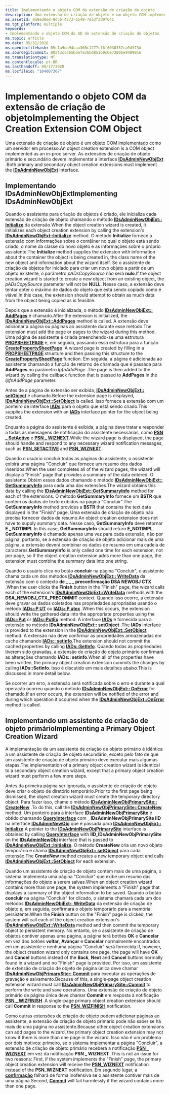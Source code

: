 ```yaml
---
title: Implementando o objeto COM da extensão de criação de objeto
description: Uma extensão de criação de objeto é um objeto COM implementado como um servidor em processo. As extensões de criação de objeto primário e secundário devem implementar a interface IDsAdminNewObjExt.
ms.assetid: 0a8ed0ed-9dcb-4373-b549-7da3f3d9f641
ms.tgt_platform: multiple
keywords:
- Implementando o objeto COM do AD de extensão de criação de objetos
ms.topic: article
ms.date: 05/31/2018
ms.openlocfilehash: 05c1a9da94caa300c1277cf6f6030357ca9d573d
ms.sourcegitcommit: 803f3ccd65bdefe36bd851b9c6e7280be9489016
ms.translationtype: MT
ms.contentlocale: pt-BR
ms.lasthandoff: 08/17/2020
ms.locfileid: "104007307"
---
```

# <a name="implementing-the-object-creation-extension-com-object"></a><span data-ttu-id="1c7b7-105">Implementando o objeto COM da extensão de criação de objeto</span><span class="sxs-lookup"><span data-stu-id="1c7b7-105">Implementing the Object Creation Extension COM Object</span></span>

<span data-ttu-id="1c7b7-106">Uma extensão de criação de objeto é um objeto COM implementado como um servidor em processo.</span><span class="sxs-lookup"><span data-stu-id="1c7b7-106">An object creation extension is a COM object implemented as an in-proc server.</span></span> <span data-ttu-id="1c7b7-107">As extensões de criação de objeto primário e secundário devem implementar a interface [**IDsAdminNewObjExt**](/windows/desktop/api/DSAdmin/nn-dsadmin-idsadminnewobjext) .</span><span class="sxs-lookup"><span data-stu-id="1c7b7-107">Both primary and secondary object creation extensions must implement the [**IDsAdminNewObjExt**](/windows/desktop/api/DSAdmin/nn-dsadmin-idsadminnewobjext) interface.</span></span>

## <a name="implementing-idsadminnewobjext"></a><span data-ttu-id="1c7b7-108">Implementando IDsAdminNewObjExt</span><span class="sxs-lookup"><span data-stu-id="1c7b7-108">Implementing IDsAdminNewObjExt</span></span>

<span data-ttu-id="1c7b7-109">Quando o assistente para criação de objetos é criado, ele inicializa cada extensão de criação de objeto chamando o método [**IDsAdminNewObjExt:: Initialize**](/windows/desktop/api/DSAdmin/nf-dsadmin-idsadminnewobjext-initialize) da extensão.</span><span class="sxs-lookup"><span data-stu-id="1c7b7-109">When the object creation wizard is created, it initializes each object creation extension by calling the extension's [**IDsAdminNewObjExt::Initialize**](/windows/desktop/api/DSAdmin/nf-dsadmin-idsadminnewobjext-initialize) method.</span></span> <span data-ttu-id="1c7b7-110">O método **Initialize** fornece a extensão com informações sobre o contêiner no qual o objeto está sendo criado, o nome da classe do novo objeto e as informações sobre o próprio assistente.</span><span class="sxs-lookup"><span data-stu-id="1c7b7-110">The **Initialize** method supplies the extension with information about the container the object is being created in, the class name of the new object and information about the wizard itself.</span></span> <span data-ttu-id="1c7b7-111">Se o assistente de criação de objetos for iniciado para criar um novo objeto a partir de um objeto existente, o parâmetro *pADsCopySource* não será **nulo**.</span><span class="sxs-lookup"><span data-stu-id="1c7b7-111">If the object creation wizard is started to create a new object from an existing object, the *pADsCopySource* parameter will not be **NULL**.</span></span> <span data-ttu-id="1c7b7-112">Nesse caso, a extensão deve tentar obter o máximo de dados do objeto que está sendo copiado como é viável.</span><span class="sxs-lookup"><span data-stu-id="1c7b7-112">In this case, the extension should attempt to obtain as much data from the object being copied as is feasible.</span></span>

<span data-ttu-id="1c7b7-113">Depois que a extensão é inicializada, o método [**IDsAdminNewObjExt:: AddPages**](/windows/desktop/api/DSAdmin/nf-dsadmin-idsadminnewobjext-addpages) é chamado.</span><span class="sxs-lookup"><span data-stu-id="1c7b7-113">After the extension is initialized, the [**IDsAdminNewObjExt::AddPages**](/windows/desktop/api/DSAdmin/nf-dsadmin-idsadminnewobjext-addpages) method is called.</span></span> <span data-ttu-id="1c7b7-114">A extensão deve adicionar a página ou páginas ao assistente durante esse método.</span><span class="sxs-lookup"><span data-stu-id="1c7b7-114">The extension must add the page or pages to the wizard during this method.</span></span> <span data-ttu-id="1c7b7-115">Uma página de assistente é criada preenchendo-se uma estrutura [**PROPSHEETPAGE**](/windows/win32/api/prsht/ns-prsht-propsheetpagea_v2) e, em seguida, passando essa estrutura para a função [**CreatePropertySheetPage**](/windows/win32/api/prsht/nf-prsht-createpropertysheetpagea) .</span><span class="sxs-lookup"><span data-stu-id="1c7b7-115">A wizard page is created by filling in a [**PROPSHEETPAGE**](/windows/win32/api/prsht/ns-prsht-propsheetpagea_v2) structure and then passing this structure to the [**CreatePropertySheetPage**](/windows/win32/api/prsht/nf-prsht-createpropertysheetpagea) function.</span></span> <span data-ttu-id="1c7b7-116">Em seguida, a página é adicionada ao assistente chamando a função de retorno de chamada que é passada para **AddPages** no parâmetro *lpfnAddPage* .</span><span class="sxs-lookup"><span data-stu-id="1c7b7-116">The page is then added to the wizard by calling the callback function that is passed to **AddPages** in the *lpfnAddPage* parameter.</span></span>

<span data-ttu-id="1c7b7-117">Antes de a página de extensão ser exibida, [**IDsAdminNewObjExt:: setObject**](/windows/desktop/api/DSAdmin/nf-dsadmin-idsadminnewobjext-setobject) é chamado.</span><span class="sxs-lookup"><span data-stu-id="1c7b7-117">Before the extension page is displayed, [**IDsAdminNewObjExt::SetObject**](/windows/desktop/api/DSAdmin/nf-dsadmin-idsadminnewobjext-setobject) is called.</span></span> <span data-ttu-id="1c7b7-118">Isso fornece a extensão com um ponteiro de interface [**IADs**](/windows/desktop/api/iads/nn-iads-iads) para o objeto que está sendo criado.</span><span class="sxs-lookup"><span data-stu-id="1c7b7-118">This supplies the extension with an [**IADs**](/windows/desktop/api/iads/nn-iads-iads) interface pointer for the object being created.</span></span>

<span data-ttu-id="1c7b7-119">Enquanto a página do assistente é exibida, a página deve tratar e responder a todas as mensagens de notificação do assistente necessárias, como [**PSN \_ SetActive**](../controls/psn-setactive.md) e [**PSN \_ WIZNEXT**](../controls/psn-wiznext.md).</span><span class="sxs-lookup"><span data-stu-id="1c7b7-119">While the wizard page is displayed, the page should handle and respond to any necessary wizard notification messages, such as [**PSN\_SETACTIVE**](../controls/psn-setactive.md) and [**PSN\_WIZNEXT**](../controls/psn-wiznext.md).</span></span>

<span data-ttu-id="1c7b7-120">Quando o usuário concluir todas as páginas do assistente, o assistente exibirá uma página "Concluir" que fornece um resumo dos dados inseridos.</span><span class="sxs-lookup"><span data-stu-id="1c7b7-120">When the user completes all of the wizard pages, the wizard will display a "Finish" page that provides a summary of the data entered.</span></span> <span data-ttu-id="1c7b7-121">O assistente Obtém esses dados chamando o método [**IDsAdminNewObjExt:: GetSummaryInfo**](/windows/desktop/api/DSAdmin/nf-dsadmin-idsadminnewobjext-getsummaryinfo) para cada uma das extensões.</span><span class="sxs-lookup"><span data-stu-id="1c7b7-121">The wizard obtains this data by calling the [**IDsAdminNewObjExt::GetSummaryInfo**](/windows/desktop/api/DSAdmin/nf-dsadmin-idsadminnewobjext-getsummaryinfo) method for each of the extensions.</span></span> <span data-ttu-id="1c7b7-122">O método **GetSummaryInfo** fornece um **BSTR** que contém os dados de texto exibidos na página "Concluir".</span><span class="sxs-lookup"><span data-stu-id="1c7b7-122">The **GetSummaryInfo** method provides a **BSTR** that contains the text data displayed in the "Finish" page.</span></span> <span data-ttu-id="1c7b7-123">Uma extensão de criação de objeto não precisa fornecer dados de resumo.</span><span class="sxs-lookup"><span data-stu-id="1c7b7-123">An object creation extension does not have to supply summary data.</span></span> <span data-ttu-id="1c7b7-124">Nesse caso, **GetSummaryInfo** deve retornar **E \_ NOTIMPL**.</span><span class="sxs-lookup"><span data-stu-id="1c7b7-124">In this case, **GetSummaryInfo** should return **E\_NOTIMPL**.</span></span> <span data-ttu-id="1c7b7-125">**GetSummaryInfo** é chamado apenas uma vez para cada extensão, não por página, portanto, se a extensão de criação de objeto adicionar mais de uma página, a extensão deverá combinar os dados de resumo em uma cadeia de caracteres.</span><span class="sxs-lookup"><span data-stu-id="1c7b7-125">**GetSummaryInfo** is only called one time for each extension, not per page, so if the object creation extension adds more than one page, the extension must combine the summary data into one string.</span></span>

<span data-ttu-id="1c7b7-126">Quando o usuário clica no botão **concluir** na página "Concluir", o assistente chama cada um dos métodos [**IDsAdminNewObjExt:: WriteData**](/windows/desktop/api/DSAdmin/nf-dsadmin-idsadminnewobjext-writedata) da extensão com o contexto **de \_ \_ \_ preconfirmação DSA NEWOBJ CTX** .</span><span class="sxs-lookup"><span data-stu-id="1c7b7-126">When the user clicks the **Finish** button in the "Finish" page, the wizard calls each of the extension's [**IDsAdminNewObjExt::WriteData**](/windows/desktop/api/DSAdmin/nf-dsadmin-idsadminnewobjext-writedata) methods with the **DSA\_NEWOBJ\_CTX\_PRECOMMIT** context.</span></span> <span data-ttu-id="1c7b7-127">Quando isso ocorre, a extensão deve gravar os dados coletados nas propriedades apropriadas usando o método [**IADs::P UT**](/windows/desktop/api/iads/nf-iads-iads-put) ou [**IADs::P utex**](/windows/desktop/api/iads/nf-iads-iads-putex) .</span><span class="sxs-lookup"><span data-stu-id="1c7b7-127">When this occurs, the extension should write the gathered data into the appropriate properties using the [**IADs::Put**](/windows/desktop/api/iads/nf-iads-iads-put) or [**IADs::PutEx**](/windows/desktop/api/iads/nf-iads-iads-putex) method.</span></span> <span data-ttu-id="1c7b7-128">A interface [**IADs**](/windows/desktop/api/iads/nn-iads-iads) é fornecida para a extensão no método [**IDsAdminNewObjExt:: setObject**](/windows/desktop/api/DSAdmin/nf-dsadmin-idsadminnewobjext-setobject) .</span><span class="sxs-lookup"><span data-stu-id="1c7b7-128">The [**IADs**](/windows/desktop/api/iads/nn-iads-iads) interface is provided to the extension in the [**IDsAdminNewObjExt::SetObject**](/windows/desktop/api/DSAdmin/nf-dsadmin-idsadminnewobjext-setobject) method.</span></span> <span data-ttu-id="1c7b7-129">A extensão não deve confirmar as propriedades armazenadas em cache chamando [**IADs:: setinfo**](/windows/desktop/api/iads/nf-iads-iads-setinfo).</span><span class="sxs-lookup"><span data-stu-id="1c7b7-129">The extension should not commit the cached properties by calling [**IADs::SetInfo**](/windows/desktop/api/iads/nf-iads-iads-setinfo).</span></span> <span data-ttu-id="1c7b7-130">Quando todas as propriedades tiverem sido gravadas, a extensão de criação do objeto primário confirmará as alterações chamando **IADs:: setinfo**.</span><span class="sxs-lookup"><span data-stu-id="1c7b7-130">When all of the properties have been written, the primary object creation extension commits the changes by calling **IADs::SetInfo**.</span></span> <span data-ttu-id="1c7b7-131">Isso é discutido em mais detalhes abaixo.</span><span class="sxs-lookup"><span data-stu-id="1c7b7-131">This is discussed in more detail below.</span></span>

<span data-ttu-id="1c7b7-132">Se ocorrer um erro, a extensão será notificada sobre o erro e durante a qual operação ocorreu quando o método [**IDsAdminNewObjExt:: OnError**](/windows/desktop/api/DSAdmin/nf-dsadmin-idsadminnewobjext-onerror) for chamado.</span><span class="sxs-lookup"><span data-stu-id="1c7b7-132">If an error occurs, the extension will be notified of the error and during which operation it occurred when the [**IDsAdminNewObjExt::OnError**](/windows/desktop/api/DSAdmin/nf-dsadmin-idsadminnewobjext-onerror) method is called.</span></span>

## <a name="implementing-a-primary-object-creation-wizard"></a><span data-ttu-id="1c7b7-133">Implementando um assistente de criação de objeto primário</span><span class="sxs-lookup"><span data-stu-id="1c7b7-133">Implementing a Primary Object Creation Wizard</span></span>

<span data-ttu-id="1c7b7-134">A implementação de um assistente de criação de objeto primário é idêntica a um assistente de criação de objeto secundário, exceto pelo fato de que um assistente de criação de objeto primário deve executar mais algumas etapas.</span><span class="sxs-lookup"><span data-stu-id="1c7b7-134">The implementation of a primary object creation wizard is identical to a secondary object creation wizard, except that a primary object creation wizard must perform a few more steps.</span></span>

<span data-ttu-id="1c7b7-135">Antes da primeira página ser ignorada, o assistente de criação de objeto deve criar o objeto de diretório temporário.</span><span class="sxs-lookup"><span data-stu-id="1c7b7-135">Prior to the first page being dismissed, the object creation wizard must create the temporary directory object.</span></span> <span data-ttu-id="1c7b7-136">Para fazer isso, chame o método [**IDsAdminNewObjPrimarySite:: CreateNew**](/windows/desktop/api/DSAdmin/nf-dsadmin-idsadminnewobjprimarysite-createnew) .</span><span class="sxs-lookup"><span data-stu-id="1c7b7-136">To do this, call the [**IDsAdminNewObjPrimarySite::CreateNew**](/windows/desktop/api/DSAdmin/nf-dsadmin-idsadminnewobjprimarysite-createnew) method.</span></span> <span data-ttu-id="1c7b7-137">Um ponteiro para a interface [**IDsAdminNewObjPrimarySite**](/windows/desktop/api/DSAdmin/nn-dsadmin-idsadminnewobjprimarysite) é obtido chamando [**QueryInterface**](/windows/win32/api/unknwn/nf-unknwn-iunknown-queryinterface(q)) com **\_ IDsAdminNewObjPrimarySite IID** na interface [**IDsAdminNewObj**](/windows/desktop/api/DSAdmin/nn-dsadmin-idsadminnewobj) que é passada para [**IDsAdminNewObjExt:: Initialize**](/windows/desktop/api/DSAdmin/nf-dsadmin-idsadminnewobjext-initialize).</span><span class="sxs-lookup"><span data-stu-id="1c7b7-137">A pointer to the [**IDsAdminNewObjPrimarySite**](/windows/desktop/api/DSAdmin/nn-dsadmin-idsadminnewobjprimarysite) interface is obtained by calling [**QueryInterface**](/windows/win32/api/unknwn/nf-unknwn-iunknown-queryinterface(q)) with **IID\_IDsAdminNewObjPrimarySite** on the [**IDsAdminNewObj**](/windows/desktop/api/DSAdmin/nn-dsadmin-idsadminnewobj) interface that is passed to [**IDsAdminNewObjExt::Initialize**](/windows/desktop/api/DSAdmin/nf-dsadmin-idsadminnewobjext-initialize).</span></span> <span data-ttu-id="1c7b7-138">O método **CreateNew** cria um novo objeto temporário e chama [**IDsAdminNewObjExt:: setObject**](/windows/desktop/api/DSAdmin/nf-dsadmin-idsadminnewobjext-setobject) para cada extensão.</span><span class="sxs-lookup"><span data-stu-id="1c7b7-138">The **CreateNew** method creates a new temporary object and calls [**IDsAdminNewObjExt::SetObject**](/windows/desktop/api/DSAdmin/nf-dsadmin-idsadminnewobjext-setobject) for each extension.</span></span>

<span data-ttu-id="1c7b7-139">Quando um assistente de criação de objeto contém mais de uma página, o sistema implementa uma página "Concluir" que exibe um resumo das informações do objeto a serem salvas.</span><span class="sxs-lookup"><span data-stu-id="1c7b7-139">When an object creation wizard contains more than one page, the system implements a "Finish" page that displays a summary of the object information to be saved.</span></span> <span data-ttu-id="1c7b7-140">Quando o botão **concluir** na página "Concluir" for clicado, o sistema chamará cada um dos métodos [**IDsAdminNewObjExt:: WriteData**](/windows/desktop/api/DSAdmin/nf-dsadmin-idsadminnewobjext-writedata) da extensão de criação de objeto e, em seguida, confirmará o objeto temporário para a memória persistente.</span><span class="sxs-lookup"><span data-stu-id="1c7b7-140">When the **Finish** button on the "Finish" page is clicked, the system will call each of the object creation extension's [**IDsAdminNewObjExt::WriteData**](/windows/desktop/api/DSAdmin/nf-dsadmin-idsadminnewobjext-writedata) method and then commit the temporary object to persistent memory.</span></span> <span data-ttu-id="1c7b7-141">No entanto, se o assistente de criação de objetos contiver apenas uma página, a página terá botões **OK** e **Cancelar** em vez dos botões **voltar**, **Avançar** e **Cancelar** normalmente encontrados em um assistente e nenhuma página "Concluir" será fornecida.</span><span class="sxs-lookup"><span data-stu-id="1c7b7-141">If, however, the object creation wizard only contains one page, the page will have **OK** and **Cancel** buttons instead of the **Back**, **Next** and **Cancel** buttons normally found in a wizard and no "Finish" page is provided.</span></span> <span data-ttu-id="1c7b7-142">Por isso, um assistente de extensão de criação de objeto de página única deve chamar [**IDsAdminNewObjPrimarySite:: Commit**](/windows/desktop/api/DSAdmin/nf-dsadmin-idsadminnewobjprimarysite-commit) para executar as operações de gravação e salvamento.</span><span class="sxs-lookup"><span data-stu-id="1c7b7-142">Because of this, a single-page object creation extension wizard must call [**IDsAdminNewObjPrimarySite::Commit**](/windows/desktop/api/DSAdmin/nf-dsadmin-idsadminnewobjprimarysite-commit) to perform the write and save operations.</span></span> <span data-ttu-id="1c7b7-143">Uma extensão de criação de objeto primário de página única deve chamar **Commit** em resposta à notificação [**PSN \_ WIZFINISH**](../controls/psn-wizfinish.md) .</span><span class="sxs-lookup"><span data-stu-id="1c7b7-143">A single-page primary object creation extension should call **Commit** in response to the [**PSN\_WIZFINISH**](../controls/psn-wizfinish.md) notification.</span></span>

<span data-ttu-id="1c7b7-144">Como outras extensões de criação de objeto podem adicionar páginas ao assistente, a extensão de criação de objeto primário pode não saber se há mais de uma página no assistente.</span><span class="sxs-lookup"><span data-stu-id="1c7b7-144">Because other object creation extensions can add pages to the wizard, the primary object creation extension may not know if there is more than one page in the wizard.</span></span> <span data-ttu-id="1c7b7-145">Isso não é um problema por dois motivos: primeiro, se o sistema implementar a página "Concluir", a extensão de criação de objeto primário receberá a notificação [**PSN \_ WIZNEXT**](../controls/psn-wiznext.md) em vez da notificação **PSN \_ WIZNEXT** .</span><span class="sxs-lookup"><span data-stu-id="1c7b7-145">This is not an issue for two reasons: First, if the system implements the "Finish" page, the primary object creation extension will receive the [**PSN\_WIZNEXT**](../controls/psn-wiznext.md) notification instead of the **PSN\_WIZNEXT** notification.</span></span> <span data-ttu-id="1c7b7-146">Em segundo lugar, a [**confirmação**](/windows/desktop/api/DSAdmin/nf-dsadmin-idsadminnewobjprimarysite-commit) falhará de forma inofensiva se o assistente contiver mais de uma página.</span><span class="sxs-lookup"><span data-stu-id="1c7b7-146">Second, [**Commit**](/windows/desktop/api/DSAdmin/nf-dsadmin-idsadminnewobjprimarysite-commit) will fail harmlessly if the wizard contains more than one page.</span></span>

 

 